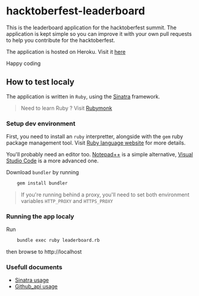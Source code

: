 # hacktoberfest-leaderboard
This is the leaderboard application for the hacktoberfest summit.
The application is kept simple so you can improve it with your own pull requests to help you
contribute for the hacktoberfest.

The application is hosted on Heroku. Visit it [here](https://hacktoberfest-leaderboard.herokuapp.com/)

Happy coding

## How to test localy
The application is written in `Ruby`, using the [Sinatra](http://www.sinatrarb.com/) framework.
> Need to learn Ruby ? Visit [Rubymonk](https://rubymonk.com/)
### Setup dev environment
First, you need to install an `ruby` interpretter, alongside with the `gem` ruby package management tool.
Visit [Ruby language website](https://www.ruby-lang.org) for more details.

You'll probably need an editor too. [Notepad++](https://notepad-plus-plus.org/) is a simple alternative, [Visual Studio Code](https://code.visualstudio.com/) is a more advanced one.

Download `bundler` by running
```bash
    gem install bundler
```
> If you're running behind a proxy, you'll need to set both environment variables `HTTP_PROXY` and `HTTPS_PROXY`

### Running the app localy
Run
```bash
    bundle exec ruby leaderboard.rb
```
then browse to http://localhost

### Usefull documents
* [Sinatra usage](http://www.sinatrarb.com/intro.html)
* [Github_api usage](https://github.com/piotrmurach/github)
